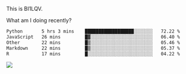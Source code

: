 This is BI1LQV.

What am I doing recently?

<!--START_SECTION:waka-->

```txt
Python       5 hrs 3 mins    ██████████████████░░░░░░░   72.22 %
JavaScript   26 mins         █▓░░░░░░░░░░░░░░░░░░░░░░░   06.40 %
Other        22 mins         █▒░░░░░░░░░░░░░░░░░░░░░░░   05.46 %
Markdown     22 mins         █▒░░░░░░░░░░░░░░░░░░░░░░░   05.37 %
R            17 mins         █░░░░░░░░░░░░░░░░░░░░░░░░   04.22 %
```

<!--END_SECTION:waka-->

<img src="https://github-readme-stats.vercel.app/api?username=bi1lqv&show_icons=true&count_private=true">
